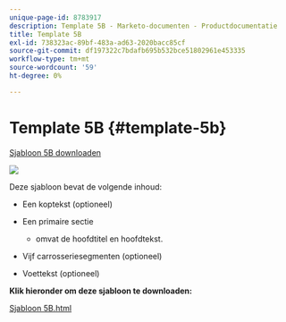 ```yaml
---
unique-page-id: 8783917
description: Template 5B - Marketo-documenten - Productdocumentatie
title: Template 5B
exl-id: 738323ac-89bf-483a-ad63-2020bacc85cf
source-git-commit: df197322c7bdafb695b532bce51802961e453335
workflow-type: tm+mt
source-wordcount: '59'
ht-degree: 0%

---
```


# Template 5B {#template-5b}

[Sjabloon 5B downloaden](https://experienceleague.adobe.com/landing/marketo/lp-templates/template-5b.html)

![](assets/template5B1.png)

Deze sjabloon bevat de volgende inhoud:

* Een koptekst (optioneel)
* Een primaire sectie

   * omvat de hoofdtitel en hoofdtekst.

* Vijf carrosseriesegmenten (optioneel)
* Voettekst (optioneel)

**Klik hieronder om deze sjabloon te downloaden:**

[Sjabloon 5B.html](https://experienceleague.adobe.com/landing/marketo/lp-templates/template-5b.html)
